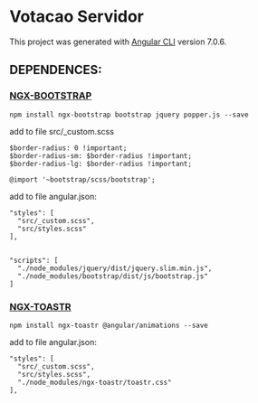 # Votacao Servidor

This project was generated with [Angular CLI](https://github.com/angular/angular-cli) version 7.0.6.

## DEPENDENCES:

### [NGX-BOOTSTRAP](https://valor-software.com/ngx-bootstrap/#/getting-started) 

```
npm install ngx-bootstrap bootstrap jquery popper.js --save
```
add to file src/_custom.scss
```
$border-radius: 0 !important;
$border-radius-sm: $border-radius !important;
$border-radius-lg: $border-radius !important;

@import '~bootstrap/scss/bootstrap';
```

add to file angular.json:

```
"styles": [
  "src/_custom.scss",
  "src/styles.scss"
],
```

```

"scripts": [
  "./node_modules/jquery/dist/jquery.slim.min.js",
  "./node_modules/bootstrap/dist/js/bootstrap.js"
]
```

### [NGX-TOASTR](https://github.com/scttcper/ngx-toastr)

```
npm install ngx-toastr @angular/animations --save
```

add to file angular.json:
```
"styles": [
  "src/_custom.scss",
  "src/styles.scss",
  "./node_modules/ngx-toastr/toastr.css"
],
```
